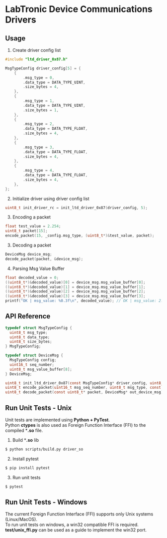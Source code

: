 # LabTronic Device Communications Drivers

## Usage
1. Create driver config list
```c
#include "ltd_driver_0x87.h"

MsgTypeConfig driver_config[5] = {
    {
        .msg_type = 0,
        .data_type = DATA_TYPE_UINT,
        .size_bytes = 4,
    },
    {
        .msg_type = 1,
        .data_type = DATA_TYPE_UINT,
        .size_bytes = 1,
    },
    {
        .msg_type = 2,
        .data_type = DATA_TYPE_FLOAT,
        .size_bytes = 4,
    },
    {
        .msg_type = 3,
        .data_type = DATA_TYPE_FLOAT,
        .size_bytes = 4,
    },
    {
        .msg_type = 4,
        .data_type = DATA_TYPE_FLOAT,
        .size_bytes = 4,
    },
};
```

2. Initialize driver using driver config list
```c
uint8_t init_driver_rc = init_ltd_driver_0x87(driver_config, 5);
```

3. Encoding a packet
```c
float test_value = 2.254;
uint8_t packet[15];
encode_packet(15, _config.msg_type, (uint8_t*)&test_value, packet);
```

3. Decoding a packet
```c
DeviceMsg device_msg;
decode_packet(packet, &device_msg);
```

4. Parsing Msg Value Buffer
```c
float decoded_value = 0;
((uint8_t*)&decoded_value)[0] = device_msg.msg_value_buffer[0];
((uint8_t*)&decoded_value)[1] = device_msg.msg_value_buffer[1];
((uint8_t*)&decoded_value)[2] = device_msg.msg_value_buffer[2];
((uint8_t*)&decoded_value)[3] = device_msg.msg_value_buffer[3];
printf("OK | msg_value: %0.3f\n", decoded_value); // OK | msg_value: 2.254
```

## API Reference
```c
typedef struct MsgTypeConfig {
  uint8_t msg_type;
  uint8_t data_type;
  uint8_t size_bytes;
} MsgTypeConfig;

typedef struct DeviceMsg {
  MsgTypeConfig config;
  uint16_t seq_number;
  uint8_t msg_value_buffer[8];
} DeviceMsg;

uint8_t init_ltd_driver_0x87(const MsgTypeConfig* driver_config, uint8_t arr_size);
uint8_t encode_packet(uint16_t msg_seq_number, uint8_t msg_type, const uint8_t* msg_value_ptr, uint8_t* out_packet);
uint8_t decode_packet(const uint8_t* packet, DeviceMsg* out_device_msg);
```

## Run Unit Tests - Unix
Unit tests are implemented using **Python + PyTest**.  
Python **ctypes** is also used as Foreign Function Interface (FFI) to the compiled ***.so** file.
1. Build ***.so** lib
```bash
$ python scripts/build.py driver_so
```
2. Install pytest
```bash
$ pip install pytest
```
3. Run unit tests
```bash
$ pytest
```

## Run Unit Tests - Windows
The current Foreign Function Interface (FFI) supports only Unix systems (Linux/MacOS).  
To run unit tests on windows, a win32 compatible FFI is required.  
**test/unix_ffi.py** can be used as a guide to implement the win32 port.